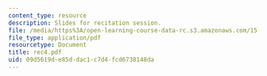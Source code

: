 ```yaml
---
content_type: resource
description: Slides for recitation session.
file: /media/https%3A/open-learning-course-data-rc.s3.amazonaws.com/15-511-financial-accounting-summer-2004/09d5619de85ddac1c7d4fcd6738148da_rec4.pdf
file_type: application/pdf
resourcetype: Document
title: rec4.pdf
uid: 09d5619d-e85d-dac1-c7d4-fcd6738148da
---
```

